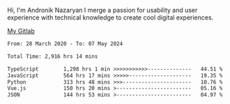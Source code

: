 Hi, I'm Andronik Nazaryan
I merge a passion for usability and user experience with technical knowledge to create cool digital experiences.

[My Gitlab](https://gitlab.com/anridev24)

<!--START_SECTION:waka-->

```txt
From: 28 March 2020 - To: 07 May 2024

Total Time: 2,916 hrs 14 mins

TypeScript        1,298 hrs 1 min >>>>>>>>>>>--------------   44.51 %
JavaScript        564 hrs 17 mins >>>>>--------------------   19.35 %
Python            313 hrs 48 mins >>>----------------------   10.76 %
Vue.js            150 hrs 20 mins >------------------------   05.16 %
JSON              144 hrs 53 mins >------------------------   04.97 %
```

<!--END_SECTION:waka-->
